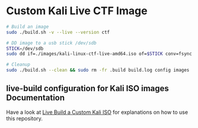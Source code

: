# Custom Kali Live CTF Image
```bash
# Build an image
sudo ./build.sh -v --live --version ctf

# DD image to a usb stick /dev/sdb
STICK=/dev/sdb
sudo dd if=./images/kali-linux-ctf-live-amd64.iso of=$STICK conv=fsync bs=4M status=progress

# Cleanup
sudo ./build.sh --clean && sudo rm -fr .build build.log config images
```

## live-build configuration for Kali ISO images Documentation

Have a look at [Live Build a Custom Kali ISO](https://www.kali.org/docs/development/live-build-a-custom-kali-iso/) for explanations on how to use this repository.
